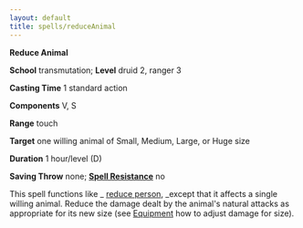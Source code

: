 ```yaml
---
layout: default
title: spells/reduceAnimal
---
```

 **Reduce Animal**

**School** transmutation; **Level** druid 2, ranger 3

**Casting Time** 1 standard action

**Components** V, S

**Range** touch

**Target** one willing animal of Small, Medium, Large, or Huge size

**Duration** 1 hour/level (D)

**Saving Throw** none; **[Spell Resistance](../glossary#_spell-resistance)** no

This spell functions like _ [reduce person](reducePerson#_reduce-person), _except that it affects a single willing animal. Reduce the damage dealt by the animal's natural attacks as appropriate for its new size (see [Equipment](../equipment) how to adjust damage for size).

